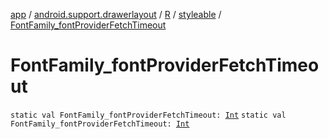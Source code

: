 [app](../../../index.md) / [android.support.drawerlayout](../../index.md) / [R](../index.md) / [styleable](index.md) / [FontFamily_fontProviderFetchTimeout](./-font-family_font-provider-fetch-timeout.md)

# FontFamily_fontProviderFetchTimeout

`static val FontFamily_fontProviderFetchTimeout: `[`Int`](https://kotlinlang.org/api/latest/jvm/stdlib/kotlin/-int/index.html)
`static val FontFamily_fontProviderFetchTimeout: `[`Int`](https://kotlinlang.org/api/latest/jvm/stdlib/kotlin/-int/index.html)